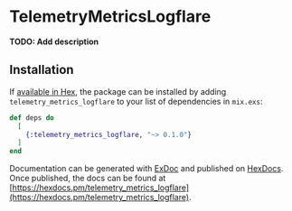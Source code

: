 # TelemetryMetricsLogflare

**TODO: Add description**

## Installation

If [available in Hex](https://hex.pm/docs/publish), the package can be installed
by adding `telemetry_metrics_logflare` to your list of dependencies in `mix.exs`:

```elixir
def deps do
  [
    {:telemetry_metrics_logflare, "~> 0.1.0"}
  ]
end
```

Documentation can be generated with [ExDoc](https://github.com/elixir-lang/ex_doc)
and published on [HexDocs](https://hexdocs.pm). Once published, the docs can
be found at [https://hexdocs.pm/telemetry_metrics_logflare](https://hexdocs.pm/telemetry_metrics_logflare).

